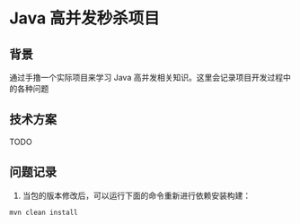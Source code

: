 # Java 高并发秒杀项目

## 背景
通过手撸一个实际项目来学习 Java 高并发相关知识。这里会记录项目开发过程中的各种问题

## 技术方案
TODO

## 问题记录
1. 当包的版本修改后，可以运行下面的命令重新进行依赖安装构建：
```bash
mvn clean install
```

